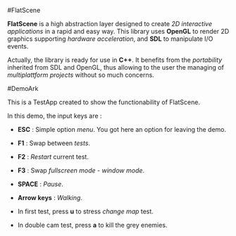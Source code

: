 #FlatScene

**FlatScene** is a high abstraction layer designed to create *2D interactive applications* in a rapid and easy way. This library uses **OpenGL** to render 2D graphics supporting *hardware acceleration*, and **SDL** to manipulate I/O events. 

Actually, the library is ready for use in **C++**. It benefits from the *portability* inherited from SDL and OpenGL, thus allowing to the user the managing of *multiplattform projects* without so much concerns.

#DemoArk

This is a TestApp created to show the functionability of FlatScene.

In this demo, the input keys are :

* **ESC** : Simple option *menu*. You got here an option for leaving the demo.

* **F1** : Swap between *tests*.
* **F2** : *Restart* current test.
* **F3** : Swap *fullscreen mode* - *window mode*.

* **SPACE** : *Pause*.

* **Arrow keys** : *Walking*.

* In first test, press **u** to stress *change map* test.

* In double cam test, press **a** to kill the grey enemies.